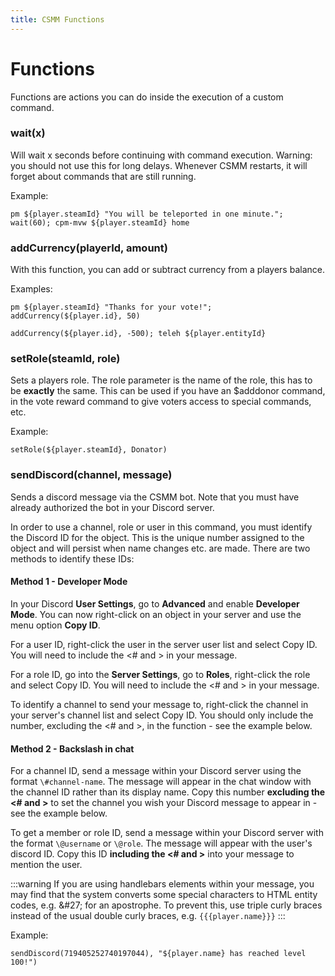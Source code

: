 ```yaml
---
title: CSMM Functions
---
```


# Functions

Functions are actions you can do inside the execution of a custom command.

### wait(x)

Will wait x seconds before continuing with command execution. Warning: you should not use this for long delays. Whenever CSMM restarts, it will forget about commands that are still running.

Example:

```
pm ${player.steamId} "You will be teleported in one minute."; wait(60); cpm-mvw ${player.steamId} home
```

### addCurrency(playerId, amount)

With this function, you can add or subtract currency from a players balance.

Examples:

```
pm ${player.steamId} "Thanks for your vote!"; addCurrency(${player.id}, 50)

addCurrency(${player.id}, -500); teleh ${player.entityId}
```

### setRole(steamId, role)

Sets a players role. The role parameter is the name of the role, this has to be **exactly** the same. This can be used if you have an \$adddonor command, in the vote reward command to give voters access to special commands, etc.

Example:

```
setRole(${player.steamId}, Donator)
```

### sendDiscord(channel, message)

Sends a discord message via the CSMM bot. Note that you must have already authorized the bot in your Discord server.

In order to use a channel, role or user in this command, you must identify the Discord ID for the object. This is the unique number assigned to the object and will persist when name changes etc. are made. There are two methods to identify these IDs:

#### Method 1 - Developer Mode

In your Discord **User Settings**, go to **Advanced** and enable **Developer Mode**. You can now right-click on an object in your server and use the menu option **Copy ID**.

For a user ID, right-click the user in the server user list and select Copy ID. You will need to include the <# and > in your message.

For a role ID, go into the **Server Settings**, go to **Roles**, right-click the role and select Copy ID. You will need to include the <# and > in your message.

To identify a channel to send your message to, right-click the channel in your server's channel list and select Copy ID. You should only include the number, excluding the <# and >, in the function - see the example below.

#### Method 2 - Backslash in chat

For a channel ID, send a message within your Discord server using the format `\#channel-name`. The message will appear in the chat window with the channel ID rather than its display name. Copy this number **excluding the <# and >** to set the channel you wish your Discord message to appear in - see the example below.

To get a member or role ID, send a message within your Discord server with the format `\@username` or `\@role`. The message will appear with the user's discord ID. Copy this ID **including the <# and >** into your message to mention the user.

:::warning
If you are using handlebars elements within your message, you may find that the system converts some special characters to HTML entity codes, e.g. \&\#27\; for an apostrophe. To prevent this, use triple curly braces instead of the usual double curly braces, e.g. <code v-pre>{{{player.name}}}</code>
:::

Example:

```
sendDiscord(719405252740197044), "${player.name} has reached level 100!")
```
